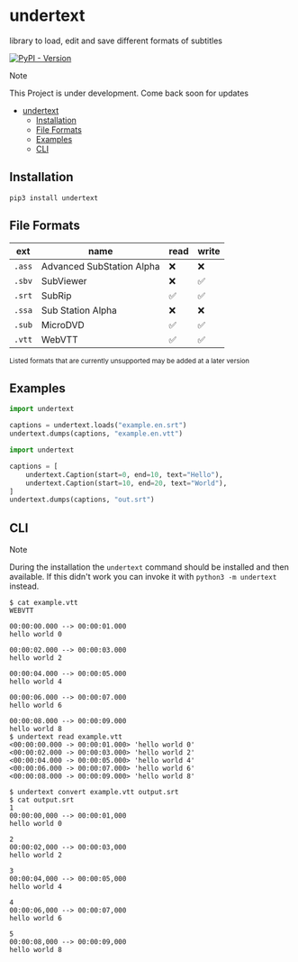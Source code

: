 # undertext
library to load, edit and save different formats of subtitles

[![PyPI - Version](https://img.shields.io/pypi/v/undertext)
](https://pypi.org/project/undertext/)

> [!NOTE]
> This Project is under development. Come back soon for updates

<!-- TOC -->
* [undertext](#undertext)
  * [Installation](#installation)
  * [File Formats](#file-formats)
  * [Examples](#examples)
  * [CLI](#cli)
<!-- TOC -->

## Installation

```shell
pip3 install undertext
```

## File Formats

| ext    | name                      | read  | write |
|--------|---------------------------|-------|-------|
| `.ass` | Advanced SubStation Alpha | ❌     | ❌     |
| `.sbv` | SubViewer                 | ❌     | ✅     |
| `.srt` | SubRip                    | ✅     | ✅     |
| `.ssa` | Sub Station Alpha         | ❌     | ❌     |
| `.sub` | MicroDVD                  | ✅     | ✅     |
| `.vtt` | WebVTT                    | ✅     | ✅     |

<small>Listed formats that are currently unsupported may be added at a later version</small>

## Examples

```python
import undertext

captions = undertext.loads("example.en.srt")
undertext.dumps(captions, "example.en.vtt")
```

```python
import undertext

captions = [
    undertext.Caption(start=0, end=10, text="Hello"),
    undertext.Caption(start=10, end=20, text="World"),
]
undertext.dumps(captions, "out.srt")
```

## CLI

> [!NOTE]
> During the installation the `undertext` command should be installed and then available.
> If this didn't work you can invoke it with `python3 -m undertext` instead.

```shell
$ cat example.vtt
WEBVTT

00:00:00.000 --> 00:00:01.000
hello world 0

00:00:02.000 --> 00:00:03.000
hello world 2

00:00:04.000 --> 00:00:05.000
hello world 4

00:00:06.000 --> 00:00:07.000
hello world 6

00:00:08.000 --> 00:00:09.000
hello world 8
$ undertext read example.vtt
<00:00:00.000 -> 00:00:01.000> 'hello world 0'
<00:00:02.000 -> 00:00:03.000> 'hello world 2'
<00:00:04.000 -> 00:00:05.000> 'hello world 4'
<00:00:06.000 -> 00:00:07.000> 'hello world 6'
<00:00:08.000 -> 00:00:09.000> 'hello world 8'
```
```shell
$ undertext convert example.vtt output.srt 
$ cat output.srt
1
00:00:00,000 --> 00:00:01,000
hello world 0

2
00:00:02,000 --> 00:00:03,000
hello world 2

3
00:00:04,000 --> 00:00:05,000
hello world 4

4
00:00:06,000 --> 00:00:07,000
hello world 6

5
00:00:08,000 --> 00:00:09,000
hello world 8
```
